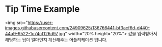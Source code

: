 # Tip Time Example

<img src="https://user-images.githubusercontent.com/24909625/136766441-bf3acf6d-d440-44a9-9522-1c74cf126d97.jpg" width="20% height="20%">
값을 입력받아서 해당하는 팁이 얼마인지 계산해주는 어플리케이션 입니다.